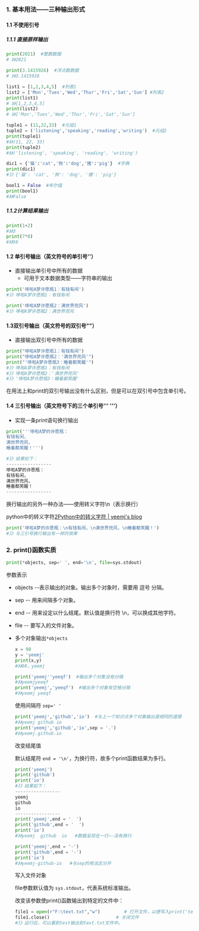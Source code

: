 ### 1. 基本用法——三种输出形式

#### 	1.1 不使用引号

##### 		1.1.1 直接原样输出

~~~python
print(2021)  #整数数据
# 》》2021

print(3.1415926)  #浮点数数据
# 》》3.1415926

list1 = [1,2,3,4,5]  #列表1
list2 = ['Mon','Tues','Wed','Thur','Fri','Sat','Sun'] #列表2
print(list1)
# 》》[1,2,3,4,5]
print(list2)
# 》》['Mon','Tues','Wed','Thur','Fri','Sat','Sun']

tuple1 = (11,22,33)  #元组1
tuple2 = ('listening','speaking','reading','writing')  #元组2
print(tuple1)
#》》(11, 22, 33)
print(tuple2)
#》》('listening', 'speaking', 'reading', 'writing')

dic1 = {'猫':'cat','狗':'dog','猪':'pig'}  #字典
print(dic1)
#》》{'猫': 'cat', '狗': 'dog', '猪': 'pig'}

bool1 = False  #布尔值
print(bool1)
#》》False
~~~

##### 		1.1.2计算结果输出

~~~python
print(1+2)
#》》3
print(7*8)
#》》56
~~~

#### 	1.2 单引号输出（英文符号的单引号''）

- 直接输出单引号中所有的数据
  - 可用于文本数据类型——字符串的输出

~~~python
print('哆啦A梦许愿瓶1：有钱有闲')
#》》哆啦A梦许愿瓶1：有钱有闲

print('哆啦A梦许愿瓶2：满世界兜风')
#》》哆啦A梦许愿瓶2：满世界兜风
~~~

#### 	1.3双引号输出（英文符号的双引号""）

- 直接输出双引号中所有的数据

~~~python
print("哆啦A梦许愿瓶1：有钱有闲")
print("哆啦A梦许愿瓶2：'满世界兜风'")
print("'哆啦A梦许愿瓶3：睡着都笑醒'")
#》》哆啦A梦许愿瓶1：有钱有闲
#》》哆啦A梦许愿瓶2：'满世界兜风'
#》》'哆啦A梦许愿瓶3：睡着都笑醒'
~~~

在用法上和print的双引号输出没有什么区别，但是可以在双引号中包含单引号。

#### 	1.4 三引号输出（英文符号下的三个单引号'''  '''）

- 实现一条print语句换行输出

~~~python
print('''哆啦A梦的许愿瓶：
有钱有闲，
满世界兜风，
睡着都笑醒！''')

#》》结果如下：
-----------------
哆啦A梦的许愿瓶：
有钱有闲，
满世界兜风，
睡着都笑醒！
-----------------
~~~

换行输出的另外一种办法——使用转义字符\n（表示换行）

python中的转义字符[2Python中的转义字符 | yeemj's blog](https://yeemj.github.io/posts/8f920c3/)

~~~python
print('哆啦A梦的许愿瓶：\n有钱有闲，\n满世界兜风，\n睡着都笑醒！')
#》》与三引号换行输出有一样的效果
~~~

### 2. print()函数实质

~~~python
print(*objects, sep=' ', end='\n', file=sys.stdout)
~~~

参数表示
- objects --表示输出的对象。输出多个对象时，需要用 逗号 分隔。
- sep -- 用来间隔多个对象。
- end -- 用来设定以什么结尾。默认值是换行符 \n，可以换成其他字符。
- file -- 要写入的文件对象。

- 多个对象输出`*objects`

  ~~~python
  x = 98
  y = 'yeemj'
  print(x,y)
  #》》98，yeemj
  ~~~

  ~~~python
  print('yeemj''yeeqf')  #输出多个对象没有分隔
  #》》yeemjyeeqf
  print('yeemj','yeeqf')  #输出多个对象有空格分隔
  #》》yeemj yeeqf
  ~~~

  使用间隔符 `sep=' '`

  ~~~python
  print('yeemj','github','io')  #与上一个知识点多个对象输出是相同的道理
  #》》yeemj github io
  print('yeemj','github','io',sep = '.')
  #》》yeemj.github.io
  ~~~

  改变结尾值

  默认结尾符 `end = '\n'`，为换行符，故多个print函数结果为多行。

  ~~~python
  print('yeemj')
  print('github')
  print('io')
  #》》结果如下：
  -----------------
  yeemj
  github
  io
  -----------------
  print('yeemj',end = '  ')
  print('github',end = '  ')
  print('io')
  #》》yeemj  github  io   #数据呈现在一行——没有换行
  
  print('yeemj',end = '-')
  print('github',end = '-')
  print('io')
  #》》yeemj-github-io   #与sep的用法区分开
  ~~~

  写入文件对象

  file参数默认值为 `sys.stdout`，代表系统标准输出。

  改变该参数使print()函数输出到特定的文件中：

  ```python
  file1 = open(r"F:\text.txt","w")         # 打开文件，以便写入print('test',file = file1)            # 输出到文件
  file1.close()                         # 关闭文件
  #》》运行后，可以看到test输出到text.txt文件中。
  ```



